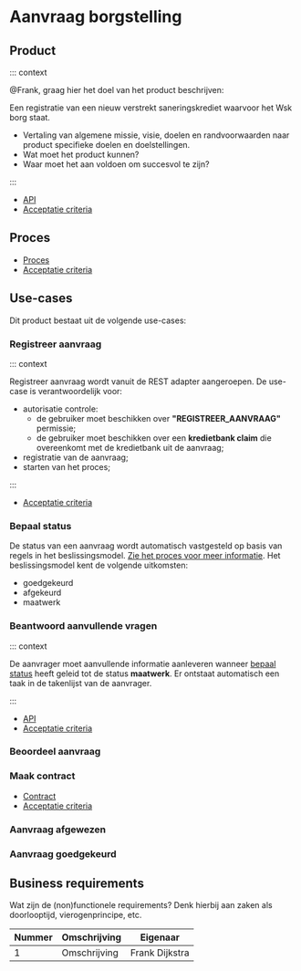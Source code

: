 # Aanvraag borgstelling

## Product

::: context

@Frank, graag hier het doel van het product beschrijven:

Een registratie van een nieuw verstrekt saneringskrediet waarvoor het Wsk borg staat. 

* Vertaling van algemene missie, visie, doelen en randvoorwaarden naar product specifieke doelen en doelstellingen.
* Wat moet het product kunnen?
* Waar moet het aan voldoen om succesvol te zijn?

:::

* [API](product.openapi.yml)
* [Acceptatie criteria](product.feature)

## Proces

* [Proces](proces.bpmn)
* [Acceptatie criteria](proces.feature)

## Use-cases

Dit product bestaat uit de volgende use-cases:

### Registreer aanvraag

::: context

Registreer aanvraag wordt vanuit de REST adapter aangeroepen. De use-case is verantwoordelijk voor:

* autorisatie controle:
    * de gebruiker moet beschikken over **"REGISTREER_AANVRAAG"** permissie;
    * de gebruiker moet beschikken over een **kredietbank claim** die overeenkomt met de kredietbank uit de aanvraag;
* registratie van de aanvraag;
* starten van het proces;

:::

* [Acceptatie criteria](registreer-aanvraag-use-case.feature)

### Bepaal status

De status van een aanvraag wordt automatisch vastgesteld op basis van regels in het beslissingsmodel. [Zie het proces voor meer informatie](#proces). Het beslissingsmodel kent de volgende uitkomsten:

* goedgekeurd
* afgekeurd
* maatwerk

### Beantwoord aanvullende vragen

::: context

De aanvrager moet aanvullende informatie aanleveren wanneer [bepaal status](#bepaal-status) heeft geleid tot de status **maatwerk**. Er ontstaat automatisch een taak in de takenlijst van de aanvrager.

:::

* [API](beantwoord-aanvullende-vragen.openapi.yml)
* [Acceptatie criteria](beantwoord-aanvullende-vragen.feature)

### Beoordeel aanvraag

### Maak contract

* [Contract](contract.message.md)
* [Acceptatie criteria](maak-contract-use-case.feature)

### Aanvraag afgewezen

### Aanvraag goedgekeurd


## Business requirements

Wat zijn de (non)functionele requirements? Denk hierbij aan zaken als doorlooptijd, vierogenprincipe, etc.

| Nummer | Omschrijving                         | Eigenaar                  |
| -------| ------------------------------------ | ------------------------- |
| 1      | Omschrijving                         | Frank Dijkstra            |
